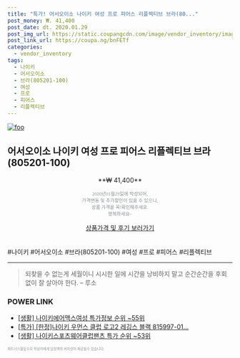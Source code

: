```yaml
--- 
title: "특가! 어서오이소 나이키 여성 프로 피어스 리플렉티브 브라(80..." 
post_money: ₩. 41,400 
post_date: dt. 2020.01.29 
post_img_url: https://static.coupangcdn.com/image/vendor_inventory/images/2016/09/12/12/7/6b57b640-3775-4989-97e6-ee39941bced3.jpg 
post_link_url: https://coupa.ng/bnFETf 
categories: 
  - vendor_inventory 
tags: 
  - 나이키 
  - 어서오이소 
  - 브라(805201-100) 
  - 여성 
  - 프로 
  - 피어스 
  - 리플렉티브 
--- 
```

[![foo](https://static.coupangcdn.com/image/vendor_inventory/images/2016/09/12/12/7/6b57b640-3775-4989-97e6-ee39941bced3.jpg)](https://coupa.ng/bnFETf) 

## 어서오이소 나이키 여성 프로 피어스 리플렉티브 브라(805201-100) 
<p style="text-align: center;">**₩ 41,400**</p> 
<p style="text-align: center;"><span style="color: #898c8f; font-family: Georgia,Times,serif; font-size: 0.75em;">2020년01월29일에 작성되어, <br>가격변동 및 추가할인이 있을 수 있으니,<br> 상품 가격을 꼭!확인해주세요.<br>행복하세요~</span> 
</p>	 
<div markdown="0" style="text-align: center;"><a href="https://coupa.ng/bnFETf" class="btn btn--success">상품가격 및 후기 보러가기</a></div> 
<br><br> 
  #나이키 #어서오이소 #브라(805201-100) #여성 #프로 #피어스 #리플렉티브 
<hr> 

> 되찾을 수 없는게 세월이니 시시한 일에 시간을 낭비하지 말고 순간순간을 후회 없이 잘 살아야 한다. – 루소 


### POWER LINK

* <a href="https://blog.naver.com/sakai111/221779783006" target="_blank"> [생활] 나이키에어맥스여성 특가정보 순위 ~55위</a>
* <a href="https://blog.naver.com/sakai111/221789486151" target="_blank">[특가] [한정]나이키 우먼스 클럽 로고2 레깅스 블랙 815997-01...</a>
* <a href="https://blog.naver.com/sakai111/221784544109" target="_blank"> [생활] 나이키스포츠웨어클럽팬츠 특가 순위 ~53위</a>

<span style="color: #898c8f; font-family: Georgia,Times,serif; font-size: 0.55em;">파트너스활동으로 작성자에게 일정액의 커미션이 제공될수 있습니다.</span> 
